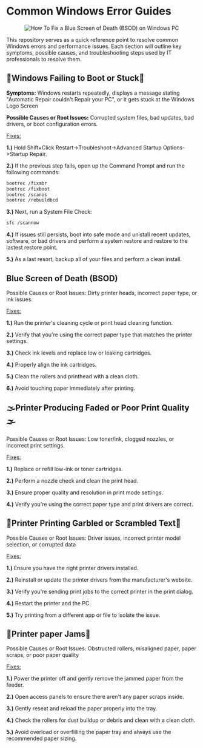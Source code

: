 <h1>Common Windows Error Guides</h1>
<p align="center">
<img src="https://www.securedatarecovery.com/Media/blog/2024/blue-screen-of-death-laptop.webp" alt="How To Fix a Blue Screen of Death (BSOD) on Windows PC"/>
</p>

This repository serves as a quick reference point to resolve common Windows errors and performance issues. Each section will outline key symptoms, possible causes, and troubleshooting steps used by IT professionals to resolve them.

<h2>🥾Windows Failing to Boot or Stuck🥾</h2>  

**Symptoms:** Windows restarts repeatedly, displays a message stating "Automatic Repair couldn't Repair your PC", or it gets stuck at the Windows Logo Screen    

**Possible Causes or Root Issues:** Corrupted system files, bad updates, bad drivers, or boot configuration errors.


<ins>Fixes:</ins> 

**1.)** Hold Shift+Click Restart->Troubleshoot->Advanced Startup Options->Startup Repair.

**2.)** If the previous step fails, open up the Command Prompt and run the following commands:

```bash
bootrec /fixmbr  
bootrec /fixboot  
bootrec /scanos  
bootrec /rebuildbcd
```

**3.)** Next, run a System File Check: 

```bash
sfc /scannow
```
**4.)** If issues still persists, boot into safe mode and unistall recent updates, software, or bad drivers and perform a system restore and restore to the lastest restore point. 

**5.)** As a last resort, backup all of your files and perform a clean install.

<h2>Blue Screen of Death (BSOD) </h2>

Possible Causes or Root Issues: Dirty printer heads, incorrect paper type, or ink issues.


<ins>Fixes:</ins> 

**1.)** Run the printer's cleaning cycle or print head cleaning function.

**2.)** Verify that you're using the correct paper type that matches the printer settings.

**3.)** Check ink levels and replace low or leaking cartridges.

**4.)** Properly align the ink cartridges.

**5.)** Clean the rollers and printhead with a clean cloth.

**6.)** Avoid touching paper immediately after printing. 

<h2>🌫️Printer Producing Faded or Poor Print Quality🌫️</h2>

Possible Causes or Root Issues: Low toner/ink, clogged nozzles, or incorrect print settings.


<ins>Fixes:</ins> 

**1.)** Replace or refill low-ink or toner cartridges.

**2.)** Perform a nozzle check and clean the print head.

**3.)** Ensure proper quality and resolution in print mode settings.

**4.)** Verify you're using the correct paper type and print drivers are correct.

 <h2>🔡Printer Printing Garbled or Scrambled Text🔡</h2>

Possible Causes or Root Issues: Driver issues, incorrect printer model selection, or corrupted data


<ins>Fixes:</ins> 

**1.)** Ensure you have the right printer drivers installed.

**2.)** Reinstall or update the printer drivers from the manufacturer's website.

**3.)** Verify you're sending print jobs to the correct printer in the print dialog.

**4.)** Restart the printer and the PC.

**5.)** Try printing from a different app or file to isolate the issue. 

 <h2>📄Printer paper Jams📄</h2>

Possible Causes or Root Issues: Obstructed rollers, misaligned paper, paper scraps, or poor paper quality

<ins>Fixes:</ins> 

**1.)** Power the printer off and gently remove the jammed paper from the feeder.

**2.)** Open access panels to ensure there aren't any paper scraps inside.

**3.)** Gently reseat and reload the paper properly into the tray.

**4.)** Check the rollers for dust buildup or debris and clean with a clean cloth.

**5.)** Avoid overload or overfilling the paper tray and always use the recommended paper sizing. 
